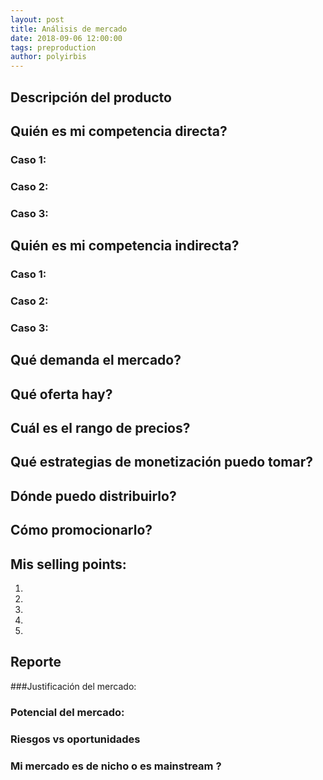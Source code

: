 ```yaml
---
layout: post
title: Análisis de mercado
date: 2018-09-06 12:00:00
tags: preproduction
author: polyirbis
---
```

## Descripción del producto
## Quién es mi competencia directa?
### Caso 1:
### Caso 2:
### Caso 3:
## Quién es mi competencia indirecta?
### Caso 1:
### Caso 2:
### Caso 3:

## Qué demanda el mercado?
## Qué oferta hay?
## Cuál es el rango de precios?
## Qué estrategias de monetización puedo tomar?
## Dónde puedo distribuirlo?
## Cómo promocionarlo?

## Mis selling points:
1. 
2. 
3.
4.
5.


## Reporte
###Justificación del mercado:
### Potencial del mercado:
### Riesgos vs oportunidades 
### Mi mercado es de nicho o es <italic> mainstream </italic>?
